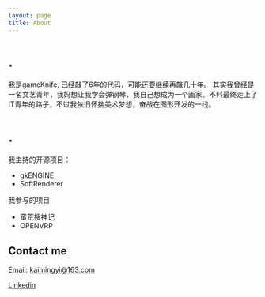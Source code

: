 ```yaml
---
layout: page
title: About
---
```

#  .
我是gameKnife, 已经敲了6年的代码，可能还要继续再敲几十年。
其实我曾经是一名文艺青年，我妈想让我学会弹钢琴，我自己想成为一个画家。不料最终走上了IT青年的路子，不过我依旧怀揣美术梦想，奋战在图形开发的一线。

# .
我主持的开源项目：

* gkENGINE 
* SoftRenderer

我参与的项目

* 蛮荒搜神记
* OPENVRP


## Contact me

Email: kaimingyi@163.com

[Linkedin](https://www.linkedin.com/in/kaimingyi)




